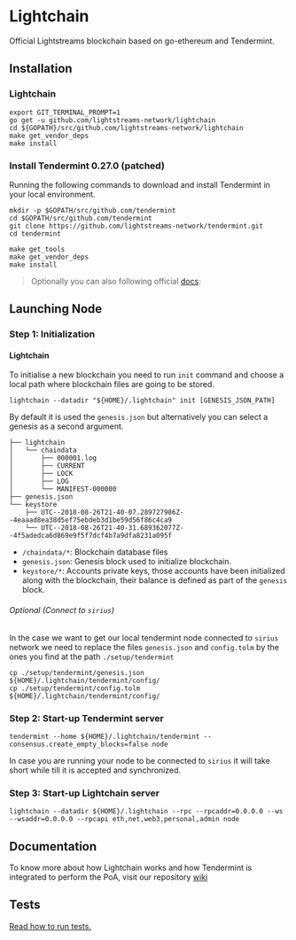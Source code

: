 # Lightchain

Official Lightstreams blockchain based on go-ethereum and Tendermint.

## Installation

### Lightchain

```
export GIT_TERMINAL_PROMPT=1
go get -u github.com/lightstreams-network/lightchain
cd ${GOPATH}/src/github.com/lightstreams-network/lightchain
make get_vendor_deps
make install
```

### Install Tendermint 0.27.0 (patched)

Running the following commands to download and install Tendermint
in your local environment.

```
mkdir -p $GOPATH/src/github.com/tendermint
cd $GOPATH/src/github.com/tendermint
git clone https://github.com/lightstreams-network/tendermint.git
cd tendermint

make get_tools
make get_vendor_deps
make install
```

> Optionally you can also following official [docs](https://tendermint.com/docs/introduction/install.html):
  
## Launching Node

### Step 1: Initialization

#### Lightchain

To initialise a new blockchain you need to run `init` command and choose a local path where blockchain files are going to be stored.

```
lightchain --datadir "${HOME}/.lightchain" init [GENESIS_JSON_PATH]
```

By default it is used the `genesis.json` but alternatively you can select a genesis as a second argument.

```
├── lightchain
│   └── chaindata
│       ├── 000001.log
│       ├── CURRENT
│       ├── LOCK
│       ├── LOG
│       └── MANIFEST-000000
├── genesis.json
└── keystore
    ├── UTC--2018-08-26T21-40-07.289727986Z--4eaaad8ea38d5ef75ebdeb3d1be59d56f86c4ca9
    └── UTC--2018-08-26T21-40-31.689362077Z--4f5adedca6d869e9f5f7dcf4b7a9dfa8231a095f
```

- `/chaindata/*`: Blockchain database files
- `genesis.json`: Genesis block used to initialize blockchain.
- `keystore/*`:  Accounts private keys, those accounts have been initialized along with the blockchain, their balance is defined as part of the `genesis` block.

###### Optional (Connect to `sirius`) 

In the case we want to get our local tendermint node connected to `sirius` network
we need to replace the files `genesis.json` and `config.tolm` by 
the ones you find at the path `./setup/tendermint`
```
cp ./setup/tendermint/genesis.json ${HOME}/.lightchain/tendermint/config/
cp ./setup/tendermint/config.tolm ${HOME}/.lightchain/tendermint/config/
``` 

### Step 2: Start-up Tendermint server

```
tendermint --home ${HOME}/.lightchain/tendermint --consensus.create_empty_blocks=false node
```

In case you are running your node to be connected to `sirius`
it will take short while till it is accepted and synchronized.  

### Step 3: Start-up Lightchain server

```
lightchain --datadir ${HOME}/.lightchain --rpc --rpcaddr=0.0.0.0 --ws --wsaddr=0.0.0.0 --rpcapi eth,net,web3,personal,admin node
```

## Documentation

To know more about how Lightchain works and how Tendermint is integrated
to perform the PoA, visit our repository [wiki](https://github.com/lightstreams-network/lightchain/wiki)

## Tests

[Read how to run tests.](truffle/Tests.md)
